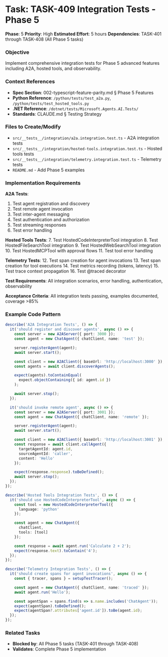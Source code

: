 # Task: TASK-409 Integration Tests - Phase 5

**Phase**: 5
**Priority**: High
**Estimated Effort**: 5 hours
**Dependencies**: TASK-401 through TASK-408 (All Phase 5 tasks)

### Objective
Implement comprehensive integration tests for Phase 5 advanced features including A2A, hosted tools, and observability.

### Context References
- **Spec Section**: 002-typescript-feature-parity.md § Phase 5 Features
- **Python Reference**: `/python/tests/test_a2a.py`, `/python/tests/test_hosted_tools.py`
- **.NET Reference**: `/dotnet/tests/Microsoft.Agents.AI.Tests/`
- **Standards**: CLAUDE.md § Testing Strategy

### Files to Create/Modify
- `src/__tests__/integration/a2a.integration.test.ts` - A2A integration tests
- `src/__tests__/integration/hosted-tools.integration.test.ts` - Hosted tools tests
- `src/__tests__/integration/telemetry.integration.test.ts` - Telemetry tests
- `README.md` - Add Phase 5 examples

### Implementation Requirements

**A2A Tests**:
1. Test agent registration and discovery
2. Test remote agent invocation
3. Test inter-agent messaging
4. Test authentication and authorization
5. Test streaming responses
6. Test error handling

**Hosted Tools Tests**:
7. Test HostedCodeInterpreterTool integration
8. Test HostedFileSearchTool integration
9. Test HostedWebSearchTool integration
10. Test HostedMCPTool with approval flows
11. Test tool error handling

**Telemetry Tests**:
12. Test span creation for agent invocations
13. Test span creation for tool executions
14. Test metrics recording (tokens, latency)
15. Test trace context propagation
16. Test @traced decorator

**Test Requirements**: All integration scenarios, error handling, authentication, observability

**Acceptance Criteria**: All integration tests passing, examples documented, coverage >85%

### Example Code Pattern
```typescript
describe('A2A Integration Tests', () => {
  it('should register and discover agents', async () => {
    const server = new A2AServer({ port: 3000 });
    const agent = new ChatAgent({ chatClient, name: 'test' });

    server.registerAgent(agent);
    await server.start();

    const client = new A2AClient({ baseUrl: 'http://localhost:3000' });
    const agents = await client.discoverAgents();

    expect(agents).toContainEqual(
      expect.objectContaining({ id: agent.id })
    );

    await server.stop();
  });

  it('should invoke remote agent', async () => {
    const server = new A2AServer({ port: 3001 });
    const agent = new ChatAgent({ chatClient, name: 'remote' });

    server.registerAgent(agent);
    await server.start();

    const client = new A2AClient({ baseUrl: 'http://localhost:3001' });
    const response = await client.callAgent({
      targetAgentId: agent.id,
      sourceAgentId: 'caller',
      content: 'Hello'
    });

    expect(response.response).toBeDefined();
    await server.stop();
  });
});

describe('Hosted Tools Integration Tests', () => {
  it('should use HostedCodeInterpreterTool', async () => {
    const tool = new HostedCodeInterpreterTool({
      language: 'python'
    });

    const agent = new ChatAgent({
      chatClient,
      tools: [tool]
    });

    const response = await agent.run('Calculate 2 + 2');
    expect(response.text).toContain('4');
  });
});

describe('Telemetry Integration Tests', () => {
  it('should create spans for agent invocations', async () => {
    const { tracer, spans } = setupTestTracer();

    const agent = new ChatAgent({ chatClient, name: 'traced' });
    await agent.run('Hello');

    const agentSpan = spans.find(s => s.name.includes('ChatAgent'));
    expect(agentSpan).toBeDefined();
    expect(agentSpan?.attributes['agent.id']).toBe(agent.id);
  });
});
```

### Related Tasks
- **Blocked by**: All Phase 5 tasks (TASK-401 through TASK-408)
- **Validates**: Complete Phase 5 implementation
